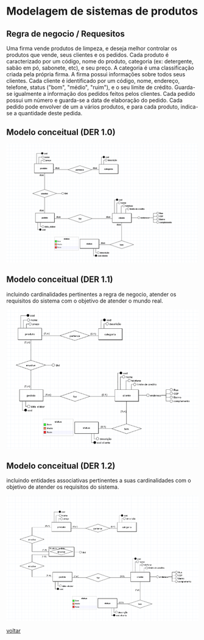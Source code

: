# Modelagem de sistemas de produtos

## Regra de negocio / Requesitos

Uma firma vende produtos de limpeza, e deseja melhor controlar os
produtos que vende, seus clientes e os pedidos. Cada produto é
caracterizado por um código, nome do produto, categoria (ex:
detergente, sabão em pó, sabonete, etc), e seu preço. A categoria é uma
classificação criada pela própria firma. A firma possui informações sobre
todos seus clientes. Cada cliente é identificado por um código, nome,
endereço, telefone, status ("bom", "médio", "ruim"), e o seu limite de
crédito. Guarda-se igualmente a informação dos pedidos feitos pelos
clientes. Cada pedido possui um número e guarda-se a data de
elaboração do pedido. Cada pedido pode envolver de um a vários
produtos, e para cada produto, indica-se a quantidade deste pedida.

## Modelo conceitual (DER 1.0)

![Diagrama ER](../../imagens/DER/firma_limpeza.PNG)

## Modelo conceitual (DER 1.1)

incluindo cardinalidades pertinentes a regra de negocio, atender os requisitos do sistema com o objetivo de atender o mundo real.

![Diagrama DER 1.1](../../imagens/DER/firmalimpeza2.PNG)

## Modelo conceitual (DER 1.2)

incluindo entidades associativas pertinentes a suas cardinalidades com o objetivo de atender os requisitos do sistema.

![Diagrama DER 1.2](../../imagens/DER/firmalimpeza3.PNG)

[voltar](../../README.md)